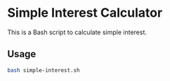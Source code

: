 # Simple Interest Calculator

This is a Bash script to calculate simple interest.

## Usage

```bash
bash simple-interest.sh
